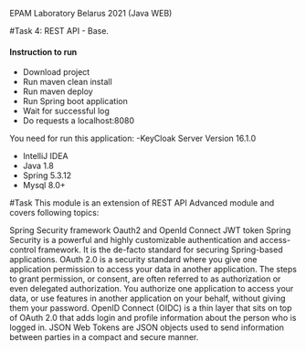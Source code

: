 EPAM Laboratory Belarus 2021 (Java WEB)

#Task 4: REST API - Base.

#### Instruction to run

- Download project 
- Run maven clean install
- Run maven deploy
- Run Spring boot application
- Wait for successful log
- Do requests a localhost:8080

You need for run this application:
-KeyCloak Server Version 16.1.0
- IntelliJ IDEA
- Java 1.8
- Spring 5.3.12
- Mysql 8.0+

#Task
This module is an extension of REST API Advanced module and covers following topics:

Spring Security framework
Oauth2 and OpenId Connect
JWT token
Spring Security is a powerful and highly customizable authentication and access-control framework. It is the de-facto standard for securing Spring-based applications. OAuth 2.0 is a security standard where you give one application permission to access your data in another application. The steps to grant permission, or consent, are often referred to as authorization or even delegated authorization. You authorize one application to access your data, or use features in another application on your behalf, without giving them your password. OpenID Connect (OIDC) is a thin layer that sits on top of OAuth 2.0 that adds login and profile information about the person who is logged in. JSON Web Tokens are JSON objects used to send information between parties in a compact and secure manner.